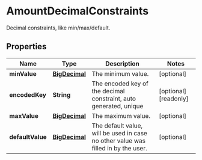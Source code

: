 

# AmountDecimalConstraints

Decimal constraints, like min/max/default.
## Properties

Name | Type | Description | Notes
------------ | ------------- | ------------- | -------------
**minValue** | [**BigDecimal**](BigDecimal.md) | The minimum value. |  [optional]
**encodedKey** | **String** | The encoded key of the decimal constraint, auto generated, unique |  [optional] [readonly]
**maxValue** | [**BigDecimal**](BigDecimal.md) | The maximum value. |  [optional]
**defaultValue** | [**BigDecimal**](BigDecimal.md) | The default value, will be used in case no other value was filled in by the user. |  [optional]



